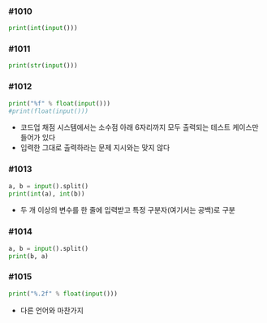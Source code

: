 ### #1010

```python
print(int(input()))
```



### #1011

```python
print(str(input()))
```



### #1012

```python
print("%f" % float(input()))
#print(float(input()))
```

- 코드업 채점 시스템에서는 소수점 아래 6자리까지 모두 출력되는 테스트 케이스만 들어가 있다
- 입력한 그대로 출력하라는 문제 지시와는 맞지 않다



### #1013

```python
a, b = input().split()
print(int(a), int(b))
```

- 두 개 이상의 변수를 한 줄에 입력받고 특정 구분자(여기서는 공백)로 구분



### #1014

```python
a, b = input().split()
print(b, a)
```



### #1015

```python
print("%.2f" % float(input()))
```

- 다른 언어와 마찬가지